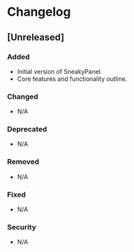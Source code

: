 # Changelog

## [Unreleased]
### Added
- Initial version of SneakyPanel.
- Core features and functionality outline.

### Changed
- N/A

### Deprecated
- N/A

### Removed
- N/A

### Fixed
- N/A

### Security
- N/A
